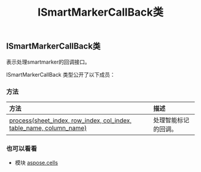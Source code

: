 ﻿---
title: ISmartMarkerCallBack类
second_title: Aspose.Cells for Python via .NET API 参考文献
description:
type: docs
weight: 860
url: /zh/python-net/aspose.cells/ismartmarkercallback/
is_root: false
---
## ISmartMarkerCallBack类
表示处理smartmarker的回调接口。



ISmartMarkerCallBack 类型公开了以下成员：

### 方法
|方法|描述|
| :- | :- |
| [process(sheet_index, row_index, col_index, table_name, column_name)](/cells/zh/python-net/aspose.cells/ismartmarkercallback/process/#int-int-int-str-str) |处理智能标记的回调。|



### 也可以看看
* 模块 [aspose.cells](..)
